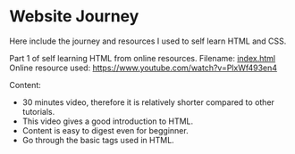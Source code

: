 # Website Journey

Here include the journey and resources I used to self learn HTML and CSS.


Part 1 of self learning HTML from online resources.
Filename: [index.html](index.html)
Online resource used: https://www.youtube.com/watch?v=PlxWf493en4

Content: 
- 30 minutes video, therefore it is relatively shorter compared to other tutorials.
- This video gives a good introduction to HTML.
- Content is easy to digest even for begginner. 
- Go through the basic tags used in HTML.
